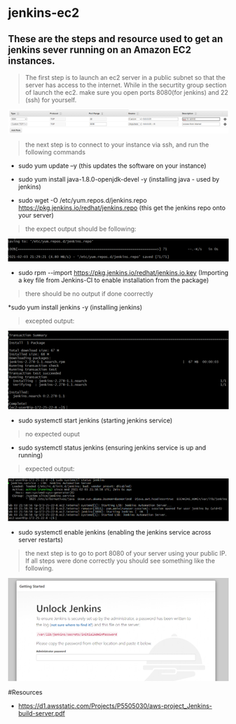 # jenkins-ec2


## These are the steps and resource used to get an jenkins sever running on an Amazon EC2 instances.


> The first step is to launch an ec2 server in a public subnet so that the server has access to the internet. 
While in the securtity group section of launch the ec2. make sure you open ports 8080(for jenkins) and 22 (ssh) for yourself.

<img src = "images/sg-public.png">


>the next step is to connect to your instance via ssh, and run the following commands

* sudo yum update –y  (this updates the software on your instance)
* sudo yum install java-1.8.0-openjdk-devel -y (installing java - used by jenkins)

* sudo wget -O /etc/yum.repos.d/jenkins.repo https://pkg.jenkins.io/redhat/jenkins.repo   (this get the jenkins repo onto your server)

> the expect output should be following:
<img src = "images/jenkins-repo.png">



* sudo rpm --import https://pkg.jenkins.io/redhat/jenkins.io.key   (Importing a key file from Jenkins-CI to enable installation from the package)
> there should be no output if done coorrectly 


*sudo yum install jenkins -y  (installing jenkins)
> excepted output: 
<img src = "images/jenkins-install.png">


* sudo systemctl start jenkins (starting jenkins service)
> no expected ouput

* sudo systemctl status jenkins (ensuring jenkins service is up and running)
> expected output:
<img src = "images/success.png">

* sudo systemctl enable jenkins (enabling the jenkins service across server restarts)


> the next step is to go to port 8080 of your server using your public IP. If all steps were done correctly you should see something like the following. 

<img src = "images/jenkins-web.png">






#Resources 
* https://d1.awsstatic.com/Projects/P5505030/aws-project_Jenkins-build-server.pdf



